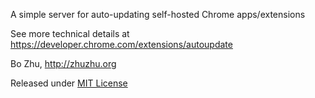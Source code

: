 A simple server for auto-updating self-hosted Chrome apps/extensions

See more technical details at https://developer.chrome.com/extensions/autoupdate


Bo Zhu, http://zhuzhu.org

Released under [MIT License](http://en.wikipedia.org/wiki/MIT_License)
